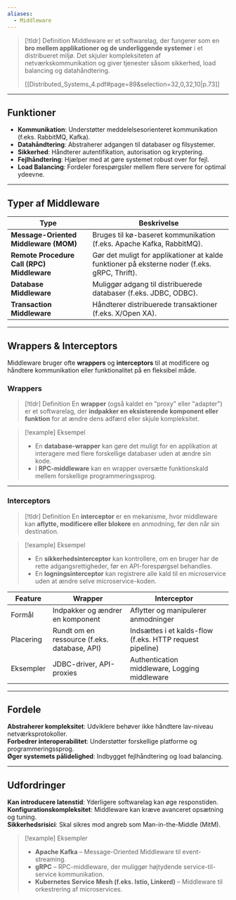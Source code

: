```yaml
---
aliases:
  - Middleware
---
```

>[!tldr] Definition
> Middleware er et softwarelag, der fungerer som en **bro mellem applikationer og de underliggende systemer** i et distribueret miljø. Det skjuler kompleksiteten af netværkskommunikation og giver tjenester såsom sikkerhed, load balancing og datahåndtering.
> 
> [[Distributed_Systems_4.pdf#page=89&selection=32,0,32,10|p.73]]

---

## Funktioner
- **Kommunikation**: Understøtter meddelelsesorienteret kommunikation (f.eks. RabbitMQ, Kafka).  
- **Datahåndtering**: Abstraherer adgangen til databaser og filsystemer.  
- **Sikkerhed**: Håndterer autentifikation, autorisation og kryptering.  
- **Fejlhåndtering**: Hjælper med at gøre systemet robust over for fejl.  
- **Load Balancing**: Fordeler forespørgsler mellem flere servere for optimal ydeevne.  

---

## Typer af Middleware

| **Type**             | **Beskrivelse** |
|----------------------|----------------|
| **Message-Oriented Middleware (MOM)** | Bruges til kø-baseret kommunikation (f.eks. Apache Kafka, RabbitMQ). |
| **Remote Procedure Call (RPC) Middleware** | Gør det muligt for applikationer at kalde funktioner på eksterne noder (f.eks. gRPC, Thrift). |
| **Database Middleware** | Muliggør adgang til distribuerede databaser (f.eks. JDBC, ODBC). |
| **Transaction Middleware** | Håndterer distribuerede transaktioner (f.eks. X/Open XA). |

---

## Wrappers & Interceptors
Middleware bruger ofte **wrappers** og **interceptors** til at modificere og håndtere kommunikation eller funktionalitet på en fleksibel måde. 
### Wrappers 

>[!tldr] Definition
> En **wrapper** (også kaldet en "proxy" eller "adapter") er et softwarelag, der **indpakker en eksisterende komponent eller funktion** for at ændre dens adfærd eller skjule kompleksitet. 

>[!example] Eksempel 
>- En **database-wrapper** kan gøre det muligt for en applikation at interagere med flere forskellige databaser uden at ændre sin kode. 
>- I **RPC-middleware** kan en wrapper oversætte funktionskald mellem forskellige programmeringssprog. 

---

### Interceptors 

>[!tldr] Definition
> En **interceptor** er en mekanisme, hvor middleware kan **aflytte, modificere eller blokere** en anmodning, før den når sin destination. 

>[!example] Eksempel
>- En **sikkerhedsinterceptor** kan kontrollere, om en bruger har de rette adgangsrettigheder, før en API-forespørgsel behandles. 
>- En **logningsinterceptor** kan registrere alle kald til en microservice uden at ændre selve microservice-koden.

| **Feature** | **Wrapper**                                  | **Interceptor**                                          |     |
| ----------- | -------------------------------------------- | -------------------------------------------------------- | --- |
| Formål      | Indpakker og ændrer en komponent             | Aflytter og manipulerer anmodninger                      |     |
| Placering   | Rundt om en ressource (f.eks. database, API) | Indsættes i et kalds-flow (f.eks. HTTP request pipeline) |     |
| Eksempler   | JDBC-driver, API-proxies                     | Authentication middleware, Logging middleware            |     |

---

## Fordele
**Abstraherer kompleksitet**: Udviklere behøver ikke håndtere lav-niveau netværksprotokoller.  
**Forbedrer interoperabilitet**: Understøtter forskellige platforme og programmeringssprog.  
**Øger systemets pålidelighed**: Indbygget fejlhåndtering og load balancing.  

---

## Udfordringer
**Kan introducere latenstid**: Yderligere softwarelag kan øge responstiden.  
**Konfigurationskompleksitet**: Middleware kan kræve avanceret opsætning og tuning.  
**Sikkerhedsrisici**: Skal sikres mod angreb som Man-in-the-Middle (MitM).  

>[!example] Eksempler
>- **Apache Kafka** – Message-Oriented Middleware til event-streaming.  
>- **gRPC** – RPC-middleware, der muliggør højtydende service-til-service kommunikation.  
>- **Kubernetes Service Mesh (f.eks. Istio, Linkerd)** – Middleware til orkestrering af microservices.  

